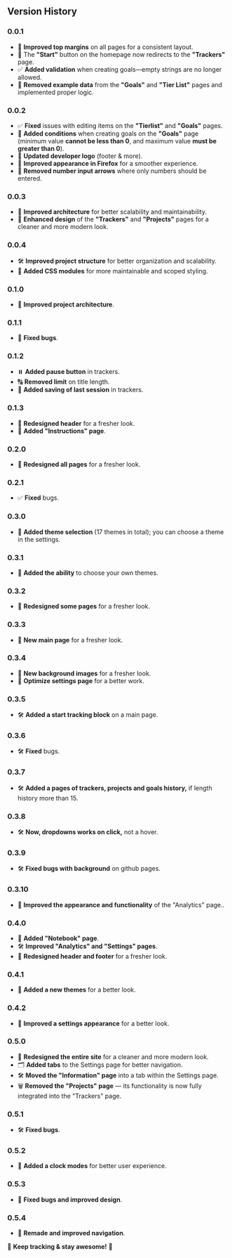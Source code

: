 ## Version History
### 0.0.1
- 🎨 **Improved top margins** on all pages for a consistent layout.  
- 🚀 The **"Start"** button on the homepage now redirects to the **"Trackers"** page.  
- ✅ **Added validation** when creating goals—empty strings are no longer allowed.  
- 🧹 **Removed example data** from the **"Goals"** and **"Tier List"** pages and implemented proper logic.  
### 0.0.2
- ✅ **Fixed** issues with editing items on the **"Tierlist"** and **"Goals"** pages.  
- 🎯 **Added conditions** when creating goals on the **"Goals"** page (minimum value **cannot be less than 0**, and maximum value **must be greater than 0**).  
- 🎨 **Updated developer logo** (footer & more).  
- 🦊 **Improved appearance in Firefox** for a smoother experience.  
- 🔢 **Removed number input arrows** where only numbers should be entered.  
### 0.0.3  
- 🧱 **Improved architecture** for better scalability and maintainability.  
- 💅 **Enhanced design** of the **"Trackers"** and **"Projects"** pages for a cleaner and more modern look.
### 0.0.4
- 🛠️ **Improved project structure** for better organization and scalability.  
- 🎨 **Added CSS modules** for more maintainable and scoped styling. 
### 0.1.0
- 🧱 **Improved project architecture**.
### 0.1.1
- 🧱 **Fixed bugs**.
### 0.1.2  
- ⏸️ **Added pause button** in trackers.  
- 🔠 **Removed limit** on title length.
- 💾 **Added saving of last session** in trackers.
### 0.1.3  
- 🎨 **Redesigned header** for a fresher look.  
- 📘 **Added "Instructions" page**.
### 0.2.0
- 🎨 **Redesigned all pages** for a fresher look.
### 0.2.1
- ✅ **Fixed** bugs.
### 0.3.0
- 🎨 **Added theme selection** (17 themes in total); you can choose a theme in the settings.
### 0.3.1
- 🎨 **Added the ability** to choose your own themes.
### 0.3.2
- 🎨 **Redesigned some pages** for a fresher look.
### 0.3.3
- 🎨 **New main page** for a fresher look.
### 0.3.4
- 🎨 **New background images** for a fresher look.
- 💾 **Optimize settings page** for a better work.
### 0.3.5
- 🛠️ **Added a start tracking block** on a main page.
### 0.3.6
- 🛠️ **Fixed** bugs.
### 0.3.7
- 🛠️ **Added a pages of trackers, projects and goals history,** if length history more than 15.
### 0.3.8
- 🛠️ **Now, dropdowns works on click,** not a hover.
### 0.3.9
- 🛠️ **Fixed bugs with background** on github pages.
### 0.3.10
- 🎨 **Improved the appearance and functionality** of the "Analytics" page..
### 0.4.0
- 📘 **Added "Notebook" page**.
- 🛠️ **Improved "Analytics" and "Settings" pages**.
- 🎨 **Redesigned header and footer** for a fresher look.
### 0.4.1
- 🎨 **Added a new themes** for a better look.
### 0.4.2
- 🎨 **Improved a settings appearance** for a better look.
### 0.5.0
- 🎨 **Redesigned the entire site** for a cleaner and more modern look.  
- 🗂️ **Added tabs** to the Settings page for better navigation.  
- 🛠️ **Moved the "Information" page** into a tab within the Settings page.  
- 🗑️ **Removed the "Projects" page** — its functionality is now fully integrated into the "Trackers" page.
### 0.5.1
- 🛠️ **Fixed bugs**.
### 0.5.2
- 🔢 **Added a clock modes** for better user experience.
### 0.5.3
- 🎨 **Fixed bugs and improved design**.
### 0.5.4
- 🎨 **Remade and improved navigation**.


🚀 **Keep tracking & stay awesome!** 🚀
